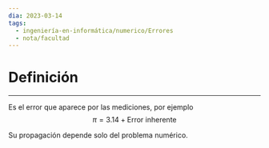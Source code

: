 ```yaml
---
dia: 2023-03-14
tags:
  - ingeniería-en-informática/numerico/Errores
  - nota/facultad
---
```

# Definición
---
Es el error que aparece por las mediciones, por ejemplo 
$$ \pi = 3.14 + \text{Error inherente} $$

Su propagación depende solo del problema numérico.